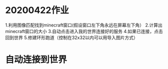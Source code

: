 # 20200422作业
1.利用图像匹配找到minecraft窗口(假设窗口左下角永远在屏幕左下角）
2.计算出minecraft窗口的大小
3.自动点击进入我的世界连接好的服务
4.如果已连接，点击回到世界
5.修建环形跑道（控制在32x32以内可以用导入图片方式）

# 自动连接到世界
